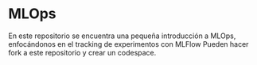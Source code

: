 # MLOps
En este repositorio se encuentra una pequeña introducción a MLOps, enfocándonos en el tracking de experimentos con MLFlow
Pueden hacer fork a este repositorio y crear un codespace.
